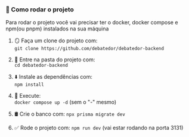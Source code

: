 ### 🚀 Como rodar o projeto 
Para rodar o projeto você vai precisar ter o docker, docker compose e npm(ou pnpm) instalados na sua máquina

1. 🪞 Faça um clone do projeto com:<br>
```git clone https://github.com/debatedor/debatedor-backend```

2. 📁 Entre na pasta do projeto com:<br>
```cd debatedor-backend```

3. ⬇️ Instale as dependências com:<br>
```npm install```

4. 🐳 Execute:<br>
```docker compose up -d```
(sem o "-" mesmo)

5. 🛢️ Crie o banco com:
```npx prisma migrate dev```

6. ✅ Rode o projeto com:
```npm run dev```
(vai estar rodando na porta 3131)
